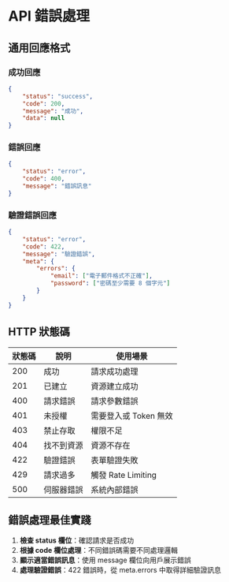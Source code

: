 # API 錯誤處理

## 通用回應格式

### 成功回應
```json
{
    "status": "success",
    "code": 200,
    "message": "成功",
    "data": null
}
```

### 錯誤回應
```json
{
    "status": "error",
    "code": 400,
    "message": "錯誤訊息"
}
```

### 驗證錯誤回應
```json
{
    "status": "error",
    "code": 422,
    "message": "驗證錯誤",
    "meta": {
        "errors": {
            "email": ["電子郵件格式不正確"],
            "password": ["密碼至少需要 8 個字元"]
        }
    }
}
```

## HTTP 狀態碼

| 狀態碼 | 說明 | 使用場景 |
|--------|------|----------|
| 200 | 成功 | 請求成功處理 |
| 201 | 已建立 | 資源建立成功 |
| 400 | 請求錯誤 | 請求參數錯誤 |
| 401 | 未授權 | 需要登入或 Token 無效 |
| 403 | 禁止存取 | 權限不足 |
| 404 | 找不到資源 | 資源不存在 |
| 422 | 驗證錯誤 | 表單驗證失敗 |
| 429 | 請求過多 | 觸發 Rate Limiting |
| 500 | 伺服器錯誤 | 系統內部錯誤 |

## 錯誤處理最佳實踐

1. **檢查 status 欄位**：確認請求是否成功
2. **根據 code 欄位處理**：不同錯誤碼需要不同處理邏輯
3. **顯示適當錯誤訊息**：使用 message 欄位向用戶展示錯誤
4. **處理驗證錯誤**：422 錯誤時，從 meta.errors 中取得詳細驗證訊息 